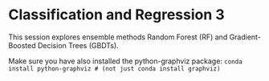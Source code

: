 # Classification and Regression 3
This session explores ensemble methods Random Forest (RF) and Gradient-Boosted Decision Trees (GBDTs).

Make sure you have also installed the python-graphviz package:
`conda install python-graphviz # (not just conda install graphviz)`
